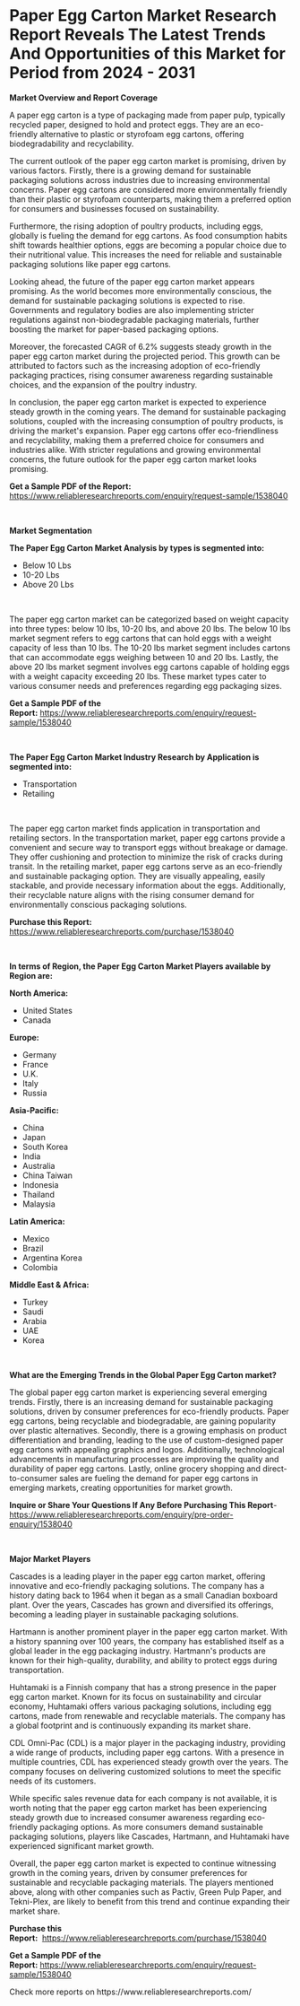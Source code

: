 <p><h1>Paper Egg Carton Market Research Report Reveals The Latest Trends And Opportunities of this Market for Period from 2024 - 2031</h1></p><p><strong>Market Overview and Report Coverage</strong></p>
<p><p>A paper egg carton is a type of packaging made from paper pulp, typically recycled paper, designed to hold and protect eggs. They are an eco-friendly alternative to plastic or styrofoam egg cartons, offering biodegradability and recyclability.</p><p>The current outlook of the paper egg carton market is promising, driven by various factors. Firstly, there is a growing demand for sustainable packaging solutions across industries due to increasing environmental concerns. Paper egg cartons are considered more environmentally friendly than their plastic or styrofoam counterparts, making them a preferred option for consumers and businesses focused on sustainability.</p><p>Furthermore, the rising adoption of poultry products, including eggs, globally is fueling the demand for egg cartons. As food consumption habits shift towards healthier options, eggs are becoming a popular choice due to their nutritional value. This increases the need for reliable and sustainable packaging solutions like paper egg cartons.</p><p>Looking ahead, the future of the paper egg carton market appears promising. As the world becomes more environmentally conscious, the demand for sustainable packaging solutions is expected to rise. Governments and regulatory bodies are also implementing stricter regulations against non-biodegradable packaging materials, further boosting the market for paper-based packaging options.</p><p>Moreover, the forecasted CAGR of 6.2% suggests steady growth in the paper egg carton market during the projected period. This growth can be attributed to factors such as the increasing adoption of eco-friendly packaging practices, rising consumer awareness regarding sustainable choices, and the expansion of the poultry industry.</p><p>In conclusion, the paper egg carton market is expected to experience steady growth in the coming years. The demand for sustainable packaging solutions, coupled with the increasing consumption of poultry products, is driving the market's expansion. Paper egg cartons offer eco-friendliness and recyclability, making them a preferred choice for consumers and industries alike. With stricter regulations and growing environmental concerns, the future outlook for the paper egg carton market looks promising.</p></p>
<p><strong>Get a Sample PDF of the Report:</strong> <a href="https://www.reliableresearchreports.com/enquiry/request-sample/1538040">https://www.reliableresearchreports.com/enquiry/request-sample/1538040</a></p>
<p>&nbsp;</p>
<p><strong>Market Segmentation</strong></p>
<p><strong>The Paper Egg Carton Market Analysis by types is segmented into:</strong></p>
<p><ul><li>Below 10 Lbs</li><li>10-20 Lbs</li><li>Above 20 Lbs</li></ul></p>
<p>&nbsp;</p>
<p><p>The paper egg carton market can be categorized based on weight capacity into three types: below 10 lbs, 10-20 lbs, and above 20 lbs. The below 10 lbs market segment refers to egg cartons that can hold eggs with a weight capacity of less than 10 lbs. The 10-20 lbs market segment includes cartons that can accommodate eggs weighing between 10 and 20 lbs. Lastly, the above 20 lbs market segment involves egg cartons capable of holding eggs with a weight capacity exceeding 20 lbs. These market types cater to various consumer needs and preferences regarding egg packaging sizes.</p></p>
<p><strong>Get a Sample PDF of the Report:</strong>&nbsp;<a href="https://www.reliableresearchreports.com/enquiry/request-sample/1538040">https://www.reliableresearchreports.com/enquiry/request-sample/1538040</a></p>
<p>&nbsp;</p>
<p><strong>The Paper Egg Carton Market Industry Research by Application is segmented into:</strong></p>
<p><ul><li>Transportation</li><li>Retailing</li></ul></p>
<p>&nbsp;</p>
<p><p>The paper egg carton market finds application in transportation and retailing sectors. In the transportation market, paper egg cartons provide a convenient and secure way to transport eggs without breakage or damage. They offer cushioning and protection to minimize the risk of cracks during transit. In the retailing market, paper egg cartons serve as an eco-friendly and sustainable packaging option. They are visually appealing, easily stackable, and provide necessary information about the eggs. Additionally, their recyclable nature aligns with the rising consumer demand for environmentally conscious packaging solutions.</p></p>
<p><strong>Purchase this Report:</strong>&nbsp; <a href="https://www.reliableresearchreports.com/purchase/1538040">https://www.reliableresearchreports.com/purchase/1538040</a></p>
<p>&nbsp;</p>
<p><strong>In terms of Region, the Paper Egg Carton Market Players available by Region are:</strong></p>
<p>
    <p> <strong> North America: </strong>
        <ul>
            <li>United States</li>
            <li>Canada</li>
        </ul>
        </p> 
    <p> <strong> Europe: </strong>
        <ul>
            <li>Germany</li>
            <li>France</li>
            <li>U.K.</li>
            <li>Italy</li>
            <li>Russia</li>
        </ul>
        </p> 
    <p> <strong> Asia-Pacific: </strong>
        <ul>
            <li>China</li>
            <li>Japan</li>
            <li>South Korea</li>
            <li>India</li>
            <li>Australia</li>
            <li>China Taiwan</li>
            <li>Indonesia</li>
            <li>Thailand</li>
            <li>Malaysia</li>
        </ul>
        </p> 
    <p> <strong> Latin America: </strong>
        <ul>
            <li>Mexico</li>
            <li>Brazil</li>
            <li>Argentina Korea</li>
            <li>Colombia</li>
        </ul>
        </p> 
    <p> <strong> Middle East & Africa: </strong>
        <ul>
            <li>Turkey</li>
            <li>Saudi</li>
            <li>Arabia</li>
            <li>UAE</li>
            <li>Korea</li>
        </ul>
    </p>
    </p>
<p>&nbsp;</p>
<p><strong>What are the Emerging Trends in the Global Paper Egg Carton market?</strong></p>
<p><p>The global paper egg carton market is experiencing several emerging trends. Firstly, there is an increasing demand for sustainable packaging solutions, driven by consumer preferences for eco-friendly products. Paper egg cartons, being recyclable and biodegradable, are gaining popularity over plastic alternatives. Secondly, there is a growing emphasis on product differentiation and branding, leading to the use of custom-designed paper egg cartons with appealing graphics and logos. Additionally, technological advancements in manufacturing processes are improving the quality and durability of paper egg cartons. Lastly, online grocery shopping and direct-to-consumer sales are fueling the demand for paper egg cartons in emerging markets, creating opportunities for market growth.</p></p>
<p><strong>Inquire or Share Your Questions If Any Before Purchasing This Report</strong>- <a href="https://www.reliableresearchreports.com/enquiry/pre-order-enquiry/1538040">https://www.reliableresearchreports.com/enquiry/pre-order-enquiry/1538040</a></p>
<p>&nbsp;</p>
<p><strong>Major Market Players</strong></p>
<p><p>Cascades is a leading player in the paper egg carton market, offering innovative and eco-friendly packaging solutions. The company has a history dating back to 1964 when it began as a small Canadian boxboard plant. Over the years, Cascades has grown and diversified its offerings, becoming a leading player in sustainable packaging solutions. </p><p>Hartmann is another prominent player in the paper egg carton market. With a history spanning over 100 years, the company has established itself as a global leader in the egg packaging industry. Hartmann's products are known for their high-quality, durability, and ability to protect eggs during transportation. </p><p>Huhtamaki is a Finnish company that has a strong presence in the paper egg carton market. Known for its focus on sustainability and circular economy, Huhtamaki offers various packaging solutions, including egg cartons, made from renewable and recyclable materials. The company has a global footprint and is continuously expanding its market share.</p><p>CDL Omni-Pac (CDL) is a major player in the packaging industry, providing a wide range of products, including paper egg cartons. With a presence in multiple countries, CDL has experienced steady growth over the years. The company focuses on delivering customized solutions to meet the specific needs of its customers.</p><p>While specific sales revenue data for each company is not available, it is worth noting that the paper egg carton market has been experiencing steady growth due to increased consumer awareness regarding eco-friendly packaging options. As more consumers demand sustainable packaging solutions, players like Cascades, Hartmann, and Huhtamaki have experienced significant market growth.</p><p>Overall, the paper egg carton market is expected to continue witnessing growth in the coming years, driven by consumer preferences for sustainable and recyclable packaging materials. The players mentioned above, along with other companies such as Pactiv, Green Pulp Paper, and Tekni-Plex, are likely to benefit from this trend and continue expanding their market share.</p></p>
<p><strong>Purchase this Report:</strong>&nbsp;&nbsp;<a href="https://www.reliableresearchreports.com/purchase/1538040">https://www.reliableresearchreports.com/purchase/1538040</a></p>
<p></p>
<p><strong>Get a Sample PDF of the Report:</strong>&nbsp;<a href="https://www.reliableresearchreports.com/enquiry/request-sample/1538040">https://www.reliableresearchreports.com/enquiry/request-sample/1538040</a></p>
<p>Check more reports on https://www.reliableresearchreports.com/</p>